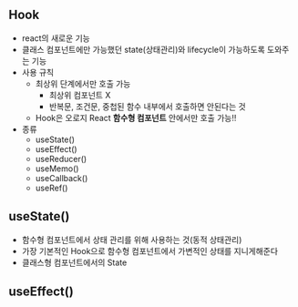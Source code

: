 ## Hook 
* react의 새로운 기능 
* 클래스 컴포넌트에만 가능했던 state(상태관리)와 lifecycle이 가능하도록 도와주는 기능 
* 사용 규칙
    * 최상위 단계에서만 호출 가능 
        * 최상위 컴포넌트 X
        * 반복문, 조건문, 중첩된 함수 내부에서 호출하면 안된다는 것 
    * Hook은 오로지 React **함수형 컴포넌트** 안에서만 호출 가능!! 
* 종류 
    * useState()
    * useEffect()
    * useReducer()
    * useMemo()
    * useCallback()
    * useRef()

## useState()
* 함수형 컴포넌트에서 상태 관리를 위해 사용하는 것(동적 상태관리)
* 가장 기본적인 Hook으로 함수형 컴포넌트에서 가변적인 상태를 지니게해준다
* 클래스형 컴포넌트에서의 State

## useEffect()